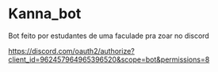 # Kanna_bot
Bot feito por estudantes de uma faculade pra zoar no discord

https://discord.com/oauth2/authorize?client_id=962457964965396520&scope=bot&permissions=8
